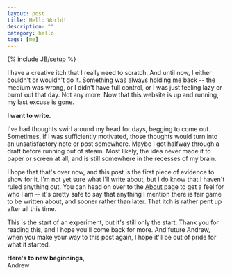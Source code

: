 ```yaml
---
layout: post
title: Hello World!
description: ""
category: hello
tags: [me]
---
```

{% include JB/setup %}

I have a creative itch that I really need to scratch. And until now, I either couldn't or wouldn't do it. Something was always holding me back -- the medium was wrong, or I didn't have full control, or I was just feeling lazy or burnt out that day. Not any more. Now that this website is up and running, my last excuse is gone.

**I want to write.**

I've had thoughts swirl around my head for days, begging to come out. Sometimes, if I was sufficiently motivated, those thoughts would turn into an unsatisfactory note or post somewhere. Maybe I got halfway through a draft before running out of steam. Most likely, the idea never made it to paper or screen at all, and is still somewhere in the recesses of my brain.

I hope that that's over now, and this post is the first piece of evidence to show for it. I'm not yet sure what I'll write about, but I do know that I haven't ruled anything out. You can head on over to the [About](/about-me/) page to get a feel for who I am -- it's pretty safe to say that anything I mention there is fair game to be written about, and sooner rather than later. That itch is rather pent up after all this time.

This is the start of an experiment, but it's still only the start. Thank you for reading this, and I hope you'll come back for more. And future Andrew, when you make your way to this post again, I hope it'll be out of pride for what it started.

**Here's to new beginnings,**<br/>
Andrew
